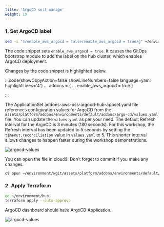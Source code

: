 ```yaml
---
title: 'ArgoCD self manage'
weight: 10
---
```


### 1. Set ArgoCD label

```bash
sed -i "s/enable_aws_argocd = false/enable_aws_argocd = true/g" ~/environment/terraform.tfvars
```
The code snippet sets `enable_aws_argocd = true`. It causes the GitOps bootstrap module to add the label on the hub cluster, which enables ArgoCD deployment.

Changes by the code snippet is highlighted below.

:::code{showCopyAction=false showLineNumbers=false language=yaml highlightLines='4'}
...
addons = {
    ...
    enable_aws_argocd = true
}

:::

The ApplicationSet addons-aws-oss-argocd-hub-appset.yaml file references configuration values for ArgoCD from the `assets/platform/addons/environments/default/addons/argo-cd/values.yaml` file. You can update the `values.yaml` as per your need. The default Refresh interval for the ArgoCD is 3 minutes (180 seconds). For this workshop, the Refresh interval has been updated to 5 seconds by setting the `timeout.reconciliation` value in `values.yaml` to 5. This shorter interval allows changes to happen faster during the workshop demonstrations.

![argocd-values](/static/images/argocd-values.png)

You can open the file in cloud9. Don't forget to commit if you make any changes.

```bash
c9 open ~/environment/wgit/assets/platform/addons/environments/default/addons/argo-cd/values.yaml
```

### 2. Apply Terraform

```bash
cd ~/environment/hub
terraform apply --auto-approve
```

ArgoCD dashboard should have ArgoCD Application.

![argocd-values](/static/images/argocd-selfmanage.png)

<!--
> If you can't access the dashboard then reopen the browser, try another browser, try http, clear browser history 
-->
